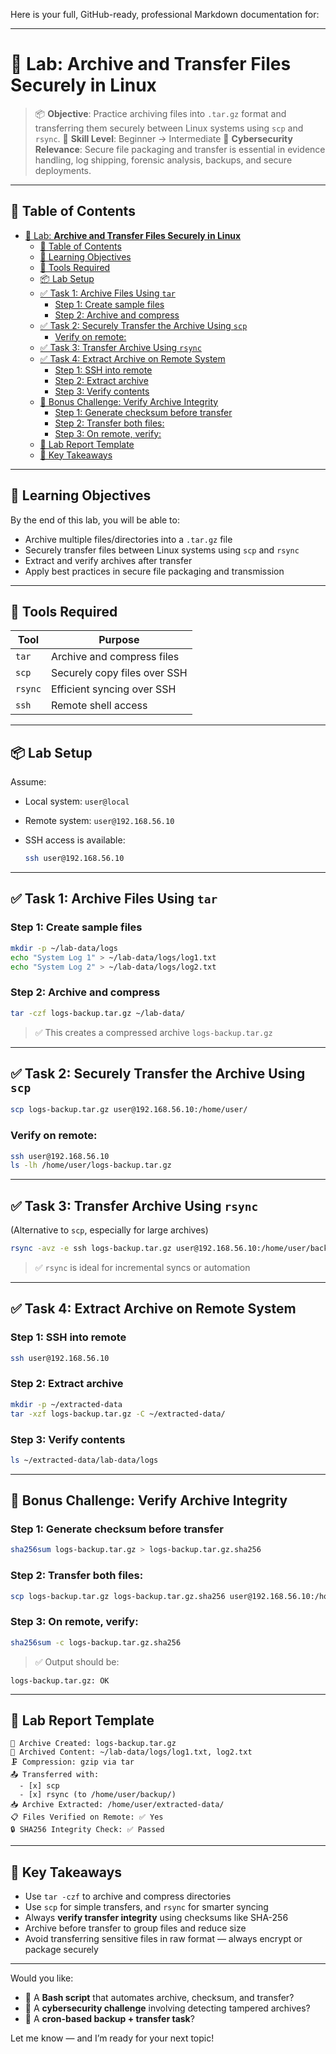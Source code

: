 Here is your full, GitHub-ready, professional Markdown documentation for:

---

# 🧪 Lab: **Archive and Transfer Files Securely in Linux**

> 📦 **Objective**: Practice archiving files into `.tar.gz` format and transferring them securely between Linux systems using `scp` and `rsync`.
> 🧠 **Skill Level**: Beginner → Intermediate
> 🔐 **Cybersecurity Relevance**: Secure file packaging and transfer is essential in evidence handling, log shipping, forensic analysis, backups, and secure deployments.

---

## 🧭 Table of Contents

- [🧪 Lab: **Archive and Transfer Files Securely in Linux**](#-lab-archive-and-transfer-files-securely-in-linux)
  - [🧭 Table of Contents](#-table-of-contents)
  - [📘 Learning Objectives](#-learning-objectives)
  - [🧰 Tools Required](#-tools-required)
  - [📦 Lab Setup](#-lab-setup)
  - [✅ Task 1: Archive Files Using `tar`](#-task-1-archive-files-using-tar)
    - [Step 1: Create sample files](#step-1-create-sample-files)
    - [Step 2: Archive and compress](#step-2-archive-and-compress)
  - [✅ Task 2: Securely Transfer the Archive Using `scp`](#-task-2-securely-transfer-the-archive-using-scp)
    - [Verify on remote:](#verify-on-remote)
  - [✅ Task 3: Transfer Archive Using `rsync`](#-task-3-transfer-archive-using-rsync)
  - [✅ Task 4: Extract Archive on Remote System](#-task-4-extract-archive-on-remote-system)
    - [Step 1: SSH into remote](#step-1-ssh-into-remote)
    - [Step 2: Extract archive](#step-2-extract-archive)
    - [Step 3: Verify contents](#step-3-verify-contents)
  - [🧪 Bonus Challenge: Verify Archive Integrity](#-bonus-challenge-verify-archive-integrity)
    - [Step 1: Generate checksum before transfer](#step-1-generate-checksum-before-transfer)
    - [Step 2: Transfer both files:](#step-2-transfer-both-files)
    - [Step 3: On remote, verify:](#step-3-on-remote-verify)
  - [📝 Lab Report Template](#-lab-report-template)
  - [📌 Key Takeaways](#-key-takeaways)

---

## 📘 Learning Objectives

By the end of this lab, you will be able to:

* Archive multiple files/directories into a `.tar.gz` file
* Securely transfer files between Linux systems using `scp` and `rsync`
* Extract and verify archives after transfer
* Apply best practices in secure file packaging and transmission

---

## 🧰 Tools Required

| Tool    | Purpose                      |
| ------- | ---------------------------- |
| `tar`   | Archive and compress files   |
| `scp`   | Securely copy files over SSH |
| `rsync` | Efficient syncing over SSH   |
| `ssh`   | Remote shell access          |

---

## 📦 Lab Setup

Assume:

* Local system: `user@local`
* Remote system: `user@192.168.56.10`
* SSH access is available:

  ```bash
  ssh user@192.168.56.10
  ```

---

## ✅ Task 1: Archive Files Using `tar`

### Step 1: Create sample files

```bash
mkdir -p ~/lab-data/logs
echo "System Log 1" > ~/lab-data/logs/log1.txt
echo "System Log 2" > ~/lab-data/logs/log2.txt
```

### Step 2: Archive and compress

```bash
tar -czf logs-backup.tar.gz ~/lab-data/
```

> ✅ This creates a compressed archive `logs-backup.tar.gz`

---

## ✅ Task 2: Securely Transfer the Archive Using `scp`

```bash
scp logs-backup.tar.gz user@192.168.56.10:/home/user/
```

### Verify on remote:

```bash
ssh user@192.168.56.10
ls -lh /home/user/logs-backup.tar.gz
```

---

## ✅ Task 3: Transfer Archive Using `rsync`

(Alternative to `scp`, especially for large archives)

```bash
rsync -avz -e ssh logs-backup.tar.gz user@192.168.56.10:/home/user/backup/
```

> ✅ `rsync` is ideal for incremental syncs or automation

---

## ✅ Task 4: Extract Archive on Remote System

### Step 1: SSH into remote

```bash
ssh user@192.168.56.10
```

### Step 2: Extract archive

```bash
mkdir -p ~/extracted-data
tar -xzf logs-backup.tar.gz -C ~/extracted-data/
```

### Step 3: Verify contents

```bash
ls ~/extracted-data/lab-data/logs
```

---

## 🧪 Bonus Challenge: Verify Archive Integrity

### Step 1: Generate checksum before transfer

```bash
sha256sum logs-backup.tar.gz > logs-backup.tar.gz.sha256
```

### Step 2: Transfer both files:

```bash
scp logs-backup.tar.gz logs-backup.tar.gz.sha256 user@192.168.56.10:/home/user/
```

### Step 3: On remote, verify:

```bash
sha256sum -c logs-backup.tar.gz.sha256
```

> ✅ Output should be:

```text
logs-backup.tar.gz: OK
```

---

## 📝 Lab Report Template

```text
📁 Archive Created: logs-backup.tar.gz
📂 Archived Content: ~/lab-data/logs/log1.txt, log2.txt
🗜️ Compression: gzip via tar
📤 Transferred with:
  - [x] scp
  - [x] rsync (to /home/user/backup/)
📥 Archive Extracted: /home/user/extracted-data/
📋 Files Verified on Remote: ✅ Yes
🔒 SHA256 Integrity Check: ✅ Passed
```

---

## 📌 Key Takeaways

* Use `tar -czf` to archive and compress directories
* Use `scp` for simple transfers, and `rsync` for smarter syncing
* Always **verify transfer integrity** using checksums like SHA-256
* Archive before transfer to group files and reduce size
* Avoid transferring sensitive files in raw format — always encrypt or package securely

---

Would you like:

* 📜 A **Bash script** that automates archive, checksum, and transfer?
* 🧪 A **cybersecurity challenge** involving detecting tampered archives?
* 📅 A **cron-based backup + transfer task**?

Let me know — and I’m ready for your next topic!
